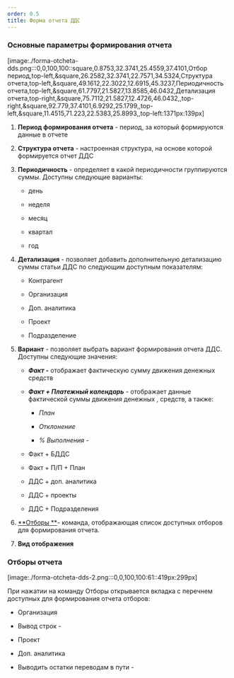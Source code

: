 ```yaml
---
order: 0.5
title: Форма отчета ДДС
---
```


### Основные параметры формирования отчета

[image:./forma-otcheta-dds.png:::0,0,100,100::square,0.8753,32.3741,25.4559,37.4101,Отбор период,top-left,&square,26.2582,32.3741,22.7571,34.5324,Структура отчета,top-left,&square,49.1612,22.3022,12.6915,45.3237,Периодичность отчета,top-left,&square,61.7797,21.5827,13.8585,46.0432,Детализация отчета,top-right,&square,75.7112,21.5827,12.4726,46.0432,,top-right,&square,92.779,37.4101,6.9292,25.1799,,top-left,&square,11.4515,71.223,22.5383,25.8993,,top-left:1371px:139px]



1. **Период формирования отчета** - период, за который формируются данные в отчете

2. **Структура отчета** - настроенная структура, на основе которой формируется отчет ДДС

3. **Периодичность** - определяет в какой периодичности группируются суммы. Доступны следующие варианты:

   -  день

   -  неделя

   -  месяц

   -  квартал

   -  год

4. **Детализация** - позволяет добавить дополнительную детализацию суммы статьи ДДС по следующим доступным показателям:

   -  Контрагент

   -  Организация

   -  Доп. аналитика

   -  Проект

   -  Подразделение

5. **Вариант** - позволяет выбрать вариант формирования отчета ДДС. Доступны следующие значения:

   -  ***Факт -*** отображает фактическую сумму движения денежных средств

   -  ***Факт + Платежный календарь*** - отображает данные фактической суммы движения денежных , средств, а также:

      -  *План*

      -  *Отклонение*

      -  *% Выполнения* -

   -  Факт + БДДС

   -  Факт + П/П + План

   -  ДДС + доп. аналитика

   -  ДДС + проекты

   -  ДДС + Подразделения

6. [\*\*Отборы \*\*](./forma-otcheta-dds#отборы-отчета)\- команда, отображающая список доступных отборов для формирования отчета.

7. **Вид отображения**

### Отборы отчета

[image:./forma-otcheta-dds-2.png:::0,0,100,100:61::419px:299px]

При нажатии на команду Отборы открывается вкладка с перечнем доступных для формирования отчета отборов:

-  Организация

-  Вывод строк -

-  Проект

-  Доп. аналитика

-  Выводить остатки переводам в пути -